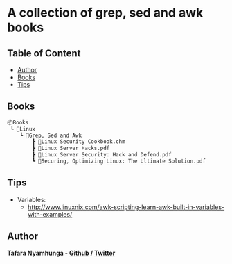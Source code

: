 # A collection of grep, sed and awk books

## Table of Content

* [Author](#author)
* [Books](#books)
* [Tips](#tips)

## Books

```bash
📦Books
 ┗ 📂Linux
    ┗ 📂Grep, Sed and Awk
        ┣ 📜Linux Security Cookbook.chm
        ┣ 📜Linux Server Hacks.pdf
        ┣ 📜Linux Server Security: Hack and Defend.pdf
        ┗ 📜Securing, Optimizing Linux: The Ultimate Solution.pdf
```

## Tips

* Variables:
    - http://www.linuxnix.com/awk-scripting-learn-awk-built-in-variables-with-examples/

## Author

**Tafara Nyamhunga  - [Github](https://github.com/tafara-n) / [Twitter](https://twitter.com/tafaranyamhunga)**
